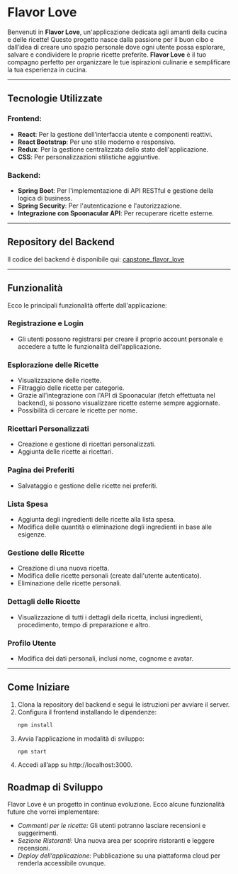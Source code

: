 # **Flavor Love**

Benvenuti in **Flavor Love**, un'applicazione dedicata agli amanti della cucina e delle ricette! Questo progetto nasce dalla passione per il buon cibo e dall’idea di creare uno spazio personale dove ogni utente possa esplorare, salvare e condividere le proprie ricette preferite. **Flavor Love** è il tuo compagno perfetto per organizzare le tue ispirazioni culinarie e semplificare la tua esperienza in cucina.

---

## Tecnologie Utilizzate

### Frontend:
- **React**: Per la gestione dell’interfaccia utente e componenti reattivi.
- **React Bootstrap**: Per uno stile moderno e responsivo.
- **Redux**: Per la gestione centralizzata dello stato dell'applicazione.
- **CSS**: Per personalizzazioni stilistiche aggiuntive.

### Backend:
- **Spring Boot**: Per l'implementazione di API RESTful e gestione della logica di business.
- **Spring Security**: Per l'autenticazione e l'autorizzazione.
- **Integrazione con Spoonacular API**: Per recuperare ricette esterne.

---

## Repository del Backend

Il codice del backend è disponibile qui: [capstone_flavor_love](https://github.com/DianaFriptuleac/capstone_flavor_love.git)

---

## Funzionalità

Ecco le principali funzionalità offerte dall'applicazione:

### Registrazione e Login
- Gli utenti possono registrarsi per creare il proprio account personale e accedere a tutte le funzionalità dell'applicazione.

### Esplorazione delle Ricette
- Visualizzazione delle ricette.
- Filtraggio delle ricette per categorie.
- Grazie all’integrazione con l'API di Spoonacular (fetch effettuata nel backend), si possono visualizzare ricette esterne sempre aggiornate.
- Possibilità di cercare le ricette per nome.

### Ricettari Personalizzati
- Creazione e gestione di ricettari personalizzati.
- Aggiunta delle ricette ai ricettari.

### Pagina dei Preferiti
- Salvataggio e gestione delle ricette nei preferiti.

### Lista Spesa
- Aggiunta degli ingredienti delle ricette alla lista spesa.
- Modifica delle quantità o eliminazione degli ingredienti in base alle esigenze.

### Gestione delle Ricette
- Creazione di una nuova ricetta.
- Modifica delle ricette personali (create dall'utente autenticato).
- Eliminazione delle ricette personali.

### Dettagli delle Ricette
- Visualizzazione di tutti i dettagli della ricetta, inclusi ingredienti, procedimento, tempo di preparazione e altro.

### Profilo Utente
- Modifica dei dati personali, inclusi nome, cognome e avatar.

---

## Come Iniziare

1. Clona la repository del backend e segui le istruzioni per avviare il server.
2. Configura il frontend installando le dipendenze:
   ```bash
   npm install

3. Avvia l’applicazione in modalità di sviluppo:
   ```bash
   npm start
4. Accedi all’app su http://localhost:3000. 

## Roadmap di Sviluppo
Flavor Love è un progetto in continua evoluzione.
Ecco alcune funzionalità future che vorrei implementare:
- *Commenti per le ricette:* Gli utenti potranno lasciare recensioni e suggerimenti.
- *Sezione Ristoranti:* Una nuova area per scoprire ristoranti e leggere recensioni.
- *Deploy dell’applicazione:* Pubblicazione su una piattaforma cloud per renderla accessibile ovunque.
